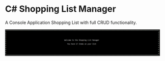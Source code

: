 # C# Shopping List Manager

A Console Application Shopping List with full CRUD functionality.

![Welcome](/ShoppingListManager/screenshots/Welcome.png?raw=true "Welcome")
